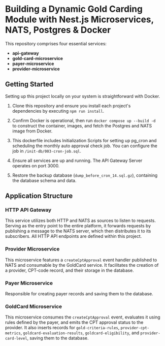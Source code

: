 # Building a Dynamic Gold Carding Module with Nest.js Microservices, NATS, Postgres & Docker

This repository comprises four essential services:

- **api-gateway**
- **gold-card-microservice**
- **payer-microservice**
- **provider-microservice**

## Getting Started

Setting up this project locally on your system is straightforward with Docker.

1. Clone this repository and ensure you install each project's dependencies by executing `npm run install`.

2. Confirm Docker is operational, then run `docker compose up --build -d` to construct the container, images, and fetch the Postgres and NATS image from Docker.

3. This dockerfile includes Initialization Scripts for setting up pg_cron and scheduling the monthly auto approval check job. You can configure the job in `/init-db/003-cron-job.sql`.

4. Ensure all services are up and running. The API Gateway Server operates on port 3000.

5. Restore the backup database (`dump_before_cron_14.sql.gz`), containing the database schema and data.

## Application Structure

### HTTP API Gateway

This service utilizes both HTTP and NATS as sources to listen to requests. Serving as the entry point to the entire platform, it forwards requests by publishing a message to the NATS server, which then distributes it to its subscribers. All HTTP API endpoints are defined within this project.

### Provider Microservice

This microservice features a `createCptApproval` event handler published to NATS and consumable by the GoldCard service. It facilitates the creation of a provider, CPT-code record, and their storage in the database.

### Payer Microservice

Responsible for creating payer records and saving them to the database.

### GoldCard Microservice

This microservice consumes the `createCptApproval` event, evaluates it using rules defined by the payer, and emits the CPT approval status to the provider. It also inserts records for `gold-criteria-rules`, `provider-cpt-metrics`, `goldcard-evaluation-results`, `goldcard-eligibility`, and `provider-card-level`, saving them to the database.
